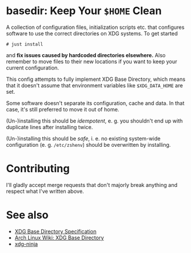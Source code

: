 # basedir: Keep Your `$HOME` Clean
A collection of configuration files, initialization scripts etc. that configures software to use the correct directories on XDG systems.
To get started
```
# just install
```
and **fix issues caused by hardcoded directories elsewhere.** Also remember to move files to their new locations if you want to keep your current configuration.

This config attempts to fully implement XDG Base Directory, which means that it doesn't assume that environment variables like `$XDG_DATA_HOME` are set.

Some software doesn't separate its configuration, cache and data. In that case, it's still preferred to move it out of home.

(Un-)installing this should be *idempotent*, e. g. you shouldn't end up with duplicate lines after installing twice.

(Un-)installing this should be *safe*, i. e. no existing system-wide configuration (e. g. `/etc/zshenv`) should be overwritten by installing.

# Contributing
I'll gladly accept merge requests that don't majorly break anything and respect what I've written above.

# See also
- [XDG Base Directory Specification](https://specifications.freedesktop.org/basedir-spec/basedir-spec-latest.html)
- [Arch Linux Wiki: XDG Base Directory](https://wiki.archlinux.org/title/XDG_Base_Directory)
- [xdg-ninja](https://github.com/b3nj5m1n/xdg-ninja)
